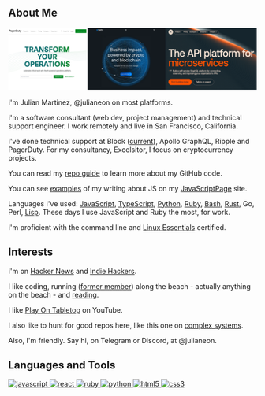 
## About Me

![worplaces: pagerduty, ripple, apollographql](workplaces.png)

I'm Julian Martinez, @julianeon on most platforms.

I'm a software consultant (web dev, project management) and technical support engineer. I work remotely and live in San Francisco, California. 

I've done technical support at Block ([current](https://www.linkedin.com/in/julianeon/)), Apollo GraphQL, Ripple and PagerDuty. For my consultancy, Excelsitor, I focus on cryptocurrency projects.

You can read my [repo guide](repo_guide.md) to learn more about my GitHub code.

You can see [examples](https://javascriptpage.com/react-svelte-pitch-deck-app-comparison) of my writing about JS on my [JavaScriptPage](https://javascriptpage.com) site. 

Languages I've used: [JavaScript](repo_guide.md), [TypeScript](https://github.com/julianeon/userform), [Python](https://github.com/julianeon/slackbot), [Ruby](https://github.com/julianeon/useful-ruby-scripts), [Bash](https://github.com/julianeon/useful-bash-scripts), [Rust](https://github.com/julianeon/moodtracker/tree/main), Go, Perl, [Lisp](https://gist.github.com/julianeon/11f71c1a860c292b1699a9f75a6c3e0e). These days I use JavaScript and Ruby the most, for work.

I'm proficient with the command line and [Linux Essentials](https://www.lpi.org/our-certifications/exam-010-objectives) certified. 

## Interests 

I'm on [Hacker News](https://news.ycombinator.com/) and [Indie Hackers](https://indiehackers.com). 

I like coding, running ([former member](https://goldengaterunningclub.org/)) along the beach - actually anything on the beach - and [reading](books.md).

I like [Play On Tabletop](https://www.youtube.com/watch?v=Sk6xN-tmWX8&t=1s) on YouTube.

I also like to hunt for good repos here, like this one on [complex systems](https://github.com/ByteByteGoHq/system-design-101).

Also, I'm friendly. Say hi, on Telegram or Discord, at @julianeon.

<h2 align="left">Languages and Tools</h2>
<p align="left">
<a href="https://developer.mozilla.org/en-US/docs/Web/JavaScript" target="_blank"> <img src="https://img.shields.io/badge/JavaScript-323330?style=for-the-badge&logo=javascript&logoColor=F7DF1Eg" alt="javascript" </a>
<a href="https://reactjs.org/" target="_blank"> <img src="https://img.shields.io/badge/react-%2320232a.svg?style=for-the-badge&logo=react&logoColor=%2361DAFB" alt="react" </a>
<a href="https://www.ruby-lang.org/en/" target="_blank"> <img src="https://img.shields.io/badge/Ruby-CC342D?style=for-the-badge&logo=ruby&logoColor=white" alt="ruby" /> </a>
<a href="https://www.python.org/" target="_blank"> <img src="https://img.shields.io/badge/Python-3776AB?style=for-the-badge&logo=python&logoColor=white" alt="python" /> </a>
<a href="https://www.w3.org/html/" target="_blank"> <img src="https://img.shields.io/badge/HTML5-E34F26?style=for-the-badge&logo=html5&logoColor=white" alt="html5" /> </a>
<a href="https://www.w3schools.com/css/" target="_blank"> <img src="https://img.shields.io/badge/CSS3-1572B6?style=for-the-badge&logo=css3&logoColor=white" alt="css3" /> </a>
